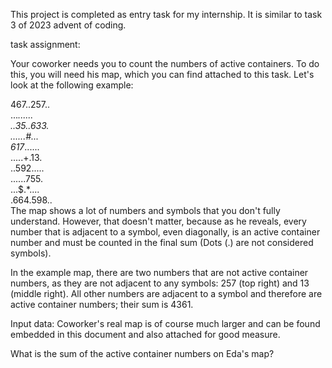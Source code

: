 This project is completed as entry task for my internship.
It is similar to task 3 of 2023 advent of coding.

task assignment:

Your coworker needs you to count the numbers of active containers. To do this, you will need his map, which you can find attached to this task. Let's look at the following example:

467..257..<br />
...*......<br />
..35..633.<br />
......#...<br />
617*......<br />
.....+.13.<br />
..592.....<br />
......755.<br />
...$.*....<br />
.664.598..<br />
The map shows a lot of numbers and symbols that you don't fully understand. However, that doesn't matter, because as he reveals, every number that is adjacent to a symbol, even diagonally, is an active container number and must be counted in the final sum (Dots (.) are not considered symbols).

In the example map, there are two numbers that are not active container numbers, as they are not adjacent to any symbols: 257 (top right) and 13 (middle right). All other numbers are adjacent to a symbol and therefore are active container numbers; their sum is 4361.

Input data:
Coworker's real map is of course much larger and can be found embedded in this document and also attached for good measure.

What is the sum of the active container numbers on Eda's map?


